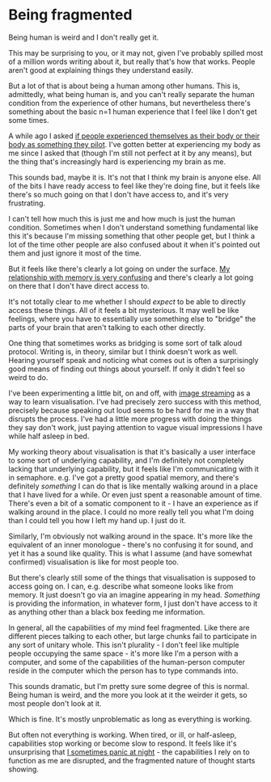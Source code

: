 # Being fragmented

Being human is weird and I don't really get it.

This may be surprising to you, or it may not, given I've probably spilled most of a million words writing about it, but really that's how that works. People aren't good at explaining things they understand easily.

But a lot of that is about being a human among other humans. This is, admittedly, what being human is, and you can't really separate the human condition from the experience of other humans, but nevertheless there's something about the basic n=1 human experience that I feel like I don't get some times.

A while ago I asked [if people experienced themselves as their body or their body as something they pilot](https://twitter.com/DRMacIver/status/1085634803381297152). I've gotten better at experiencing my body as me since I asked that (though I'm still not perfect at it by any means), but the thing that's increasingly hard is experiencing my brain as me.

This sounds bad, maybe it is. It's not that I think my brain is anyone else. All of the bits I have ready access to feel like they're doing fine, but it feels like there's so much going on that I don't have access to, and it's very frustrating.

I can't tell how much this is just me and how much is just the human condition. Sometimes when I don't understand something fundamental like this it's because I'm missing something that other people get, but I think a lot of the time other people are also confused about it when it's pointed out them and just ignore it most of the time.

But it feels like there's clearly a lot going on under the surface. [My relationship with memory is very confusing](https://notebook.drmaciver.com/posts/2022-01-09-10:00.html) and there's clearly a lot going on there that I don't have direct access to.

It's not totally clear to me whether I should *expect* to be able to directly access these things. All of it feels a bit mysterious. It may well be like feelings, where you have to essentially use something else to "bridge" the parts of your brain that aren't talking to each other directly.

One thing that sometimes works as bridging is some sort of talk aloud protocol. Writing is, in theory, similar but I think doesn't work as well. Hearing yourself speak and noticing what comes out is often a surprisingly good means of finding out things about yourself. If only it didn't feel so weird to do.

I've been experimenting a little bit, on and off, with [image streaming](https://photographyinsider.info/image-streaming-for-photographers/) as a way to learn visualisation. I've had precisely zero success with this method, precisely because speaking out loud seems to be hard for me in a way that disrupts the process. I've had a little more progress with doing the things they say don't work, just paying attention to vague visual impressions I have while half asleep in bed.

My working theory about visualisation is that it's basically a user interface to some sort of underlying capability, and I'm definitely not completely lacking that underlying capability, but it feels like I'm communicating with it in semaphore. e.g. I've got a pretty good spatial memory, and there's definitely *something* I can do that is like mentally walking around in a place that I have lived for a while. Or even just spent a reasonable amount of time. There's even a bit of a somatic component to it - I have an experience as if walking around in the place. I could no more really tell you what I'm doing than I could tell you how I left my hand up. I just do it.

Similarly, I'm obviously not walking around in the space. It's more like the equivalent of an inner monologue - there's no confusing it for sound, and yet it has a sound like quality. This is what I assume (and have somewhat confirmed) visualisation is like for most people too.

But there's clearly still some of the things that visualisation is supposed to access going on. I can, e.g. describe what someone looks like from memory. It just doesn't go via an imagine appearing in my head. *Something* is providing the information, in whatever form, I just don't have access to it as anything other than a black box feeding me information.

In general, all the capabilities of my mind feel fragmented. Like there are different pieces talking to each other, but large chunks fail to participate in any sort of unitary whole. This isn't plurality - I don't feel like multiple people occupying the same space - it's more like I'm a person with a computer, and some of the capabilities of the human-person computer reside in the computer which the person has to type commands into.

This sounds dramatic, but I'm pretty sure some degree of this is normal. Being human is weird, and the more you look at it the weirder it gets, so most people don't look at it.

Which is fine. It's mostly unproblematic as long as everything is working.

But often not everything is working. When tired, or ill, or half-asleep, capabilities stop working or become slow to respond. It feels like it's unsurprising that [I sometimes panic at night](https://notebook.drmaciver.com/posts/2022-01-04-14:48.html) - the capabilities I rely on to function as me are disrupted, and the fragmented nature of thought starts showing.
